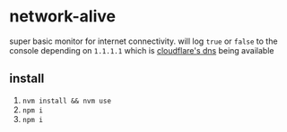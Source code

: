 # network-alive
super basic monitor for internet connectivity. will log `true` or `false` to the console depending on `1.1.1.1` which is [cloudflare's dns](https://1.1.1.1) being available
## install
1. `nvm install && nvm use`
2. `npm i`
3. `npm i`
